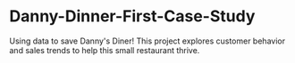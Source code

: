 # Danny-Dinner-First-Case-Study
Using data to save Danny's Diner! This project explores customer behavior and sales trends to help this small restaurant thrive.
